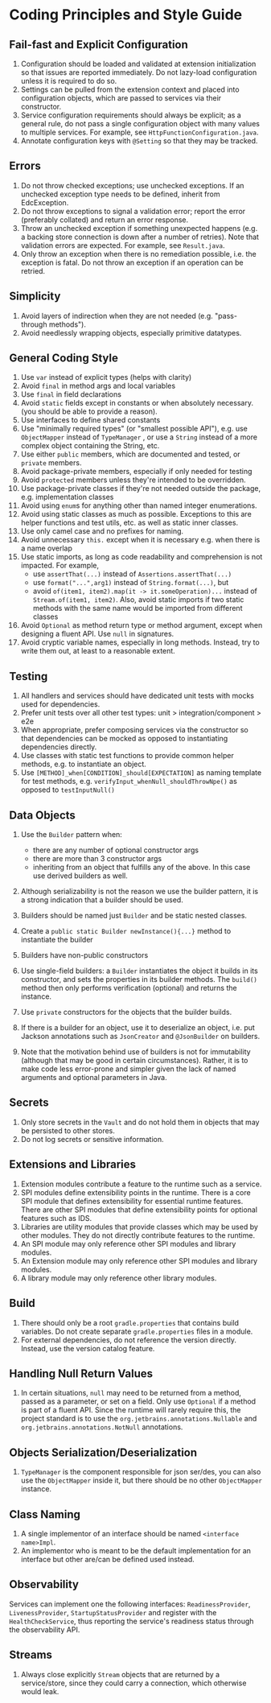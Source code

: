 # Coding Principles and Style Guide

## Fail-fast and Explicit Configuration

1. Configuration should be loaded and validated at extension initialization so that issues are reported immediately. Do
   not lazy-load configuration unless it is required to do so.
2. Settings can be pulled from the extension context and placed into configuration objects, which are passed to services
   via their constructor.
3. Service configuration requirements should always be explicit; as a general rule, do not pass a single configuration
   object with many values to multiple services.
   For example, see `HttpFunctionConfiguration.java`.
4. Annotate configuration keys with `@Setting` so that they may be tracked.

## Errors

1. Do not throw checked exceptions; use unchecked exceptions. If an unchecked exception type needs to be defined,
   inherit from EdcException.
2. Do not throw exceptions to signal a validation error; report the error (preferably collated) and return an error
   response.
3. Throw an unchecked exception if something unexpected happens (e.g. a backing store connection is down after a number
   of retries). Note that validation errors are expected.
   For example, see `Result.java`.
4. Only throw an exception when there is no remediation possible, i.e. the exception is fatal. Do not throw an exception
   if an operation can be retried.

## Simplicity

1. Avoid layers of indirection when they are not needed (e.g. "pass-through methods").
2. Avoid needlessly wrapping objects, especially primitive datatypes.

## General Coding Style

1. Use `var` instead of explicit types (helps with clarity)
2. Avoid `final` in method args and local variables
3. Use `final` in field declarations
4. Avoid `static` fields except in constants or when absolutely necessary. (you should be able to provide a reason).
5. Use interfaces to define shared constants
6. Use "minimally required types" (or "smallest possible API"), e.g. use `ObjectMapper` instead of `TypeManager`
   , or use a `String` instead of a more complex object containing the String, etc.
7. Use either `public` members, which are documented and tested, or `private` members.
8. Avoid package-private members, especially if only needed for testing
9. Avoid `protected` members unless they're intended to be overridden.
10. Use package-private classes if they're not needed outside the package, e.g. implementation classes
11. Avoid using `enum`s for anything other than named integer enumerations.
12. Avoid using static classes as much as possible. Exceptions to this are helper functions and test utils, etc. as well
    as static inner classes.
13. Use only camel case and no prefixes for naming.
14. Avoid unnecessary `this.` except when it is necessary e.g. when there is a name overlap
15. Use static imports, as long as code readability and comprehension is not impacted. For example,
    - use `assertThat(...)` instead of `Assertions.assertThat(...)`
    - use `format("...",arg1)` instead of `String.format(...)`, but
    - avoid `of(item1, item2).map(it -> it.someOperation)...` instead of `Stream.of(item1, item2)`.
      Also, avoid static imports if two static methods with the same name would be imported from different classes
16. Avoid `Optional` as method return type or method argument, except when designing a fluent API. Use `null` in
    signatures.
17. Avoid cryptic variable names, especially in long methods. Instead, try to write them out, at least to a reasonable
    extent.

## Testing

1. All handlers and services should have dedicated unit tests with mocks used for dependencies.
2. Prefer unit tests over all other test types: unit > integration/component > e2e
3. When appropriate, prefer composing services via the constructor so that dependencies can be mocked as opposed to
   instantiating dependencies directly.
4. Use classes with static test functions to provide common helper methods, e.g. to instantiate an object.
5. Use `[METHOD]_when[CONDITION]_should[EXPECTATION]` as naming template for test methods,
   e.g. `verifyInput_whenNull_shouldThrowNpe()` as opposed to `testInputNull()`

## Data Objects

1. Use the `Builder` pattern when:
    - there are any number of optional constructor args
    - there are more than 3 constructor args
    - inheriting from an object that fulfills any of the above. In this case use derived builders as well.

2. Although serializability is not the reason we use the builder pattern, it is a strong indication that a builder
   should be used.
2. Builders should be named just `Builder` and be static nested classes.
3. Create a `public static Builder newInstance(){...}` method to instantiate the builder
4. Builders have non-public constructors
5. Use single-field builders: a `Builder` instantiates the object it builds in its constructor, and sets the properties
   in its builder methods. The `build()` method then only performs verification (optional) and returns the instance.
6. Use `private` constructors for the objects that the builder builds.
7. If there is a builder for an object, use it to deserialize an object, i.e. put Jackson annotations such
   as `JsonCreator` and `@JsonBuilder` on builders.
8. Note that the motivation behind use of builders is not for immutability (although that may be good in certain
   circumstances). Rather, it is to make code less error-prone and
   simpler given the lack of named arguments and optional parameters in Java.

## Secrets

1. Only store secrets in the `Vault` and do not hold them in objects that may be persisted to other stores.
2. Do not log secrets or sensitive information.

## Extensions and Libraries

1. Extension modules contribute a feature to the runtime such as a service.
2. SPI modules define extensibility points in the runtime. There is a core SPI module that defines extensibility for
   essential runtime features. There are other SPI modules that
   define extensibility points for optional features such as IDS.
3. Libraries are utility modules that provide classes which may be used by other modules. They do not directly
   contribute features to the runtime.
4. An SPI module may only reference other SPI modules and library modules.
5. An Extension module may only reference other SPI modules and library modules.
6. A library module may only reference other library modules.

## Build

1. There should only be a root `gradle.properties` that contains build variables. Do not create separate
   `gradle.properties` files in a module.
2. For external dependencies, do not reference the version directly. Instead, use
   the version catalog feature.

## Handling Null Return Values

1. In certain situations, `null` may need to be returned from a method, passed as a parameter, or set on a field. Only
   use `Optional` if a method is part of a fluent API.
   Since the runtime will rarely require this, the project standard is to use the `org.jetbrains.annotations.Nullable`
   and `org.jetbrains.annotations.NotNull` annotations.

## Objects Serialization/Deserialization

1. `TypeManager` is the component responsible for json ser/des, you can also use the `ObjectMapper` inside it, but there
   should be no other `ObjectMapper` instance.

## Class Naming

1. A single implementor of an interface should be named `<interface name>Impl`.
2. An implementor who is meant to be the default implementation for an interface but other are/can be defined used
   instead.

## Observability

Services can implement one the following interfaces: `ReadinessProvider`, `LivenessProvider`, `StartupStatusProvider`
and register with the `HealthCheckService`, thus reporting the service's readiness status through the observability API. 

## Streams

1. Always close explicitly `Stream` objects that are returned by a service/store, since they could carry a connection,
   which otherwise would leak.

